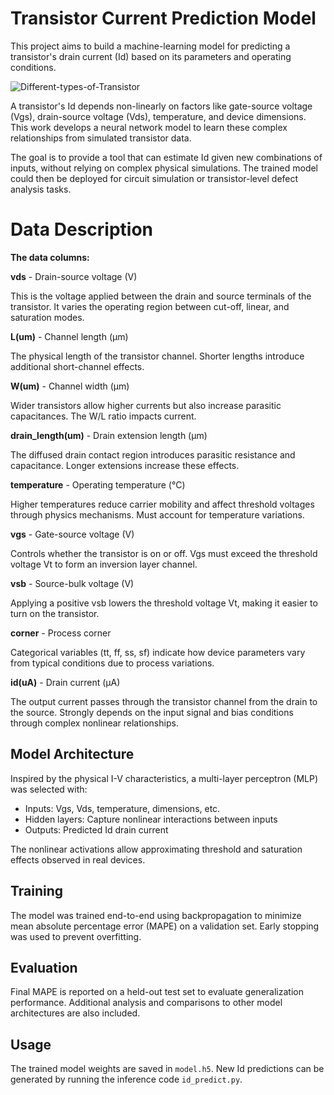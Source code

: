 # **Transistor Current Prediction Model**

This project aims to build a machine-learning model for predicting a transistor's drain current (Id) based on its parameters and operating conditions.

![Different-types-of-Transistor](https://github.com/areegtarek/Transistor-Current-Prediction-Model/assets/46351336/c2b88dc6-389b-4f33-a87f-dc32696a4d6c)

A transistor's Id depends non-linearly on factors like gate-source voltage (Vgs), drain-source voltage (Vds), temperature, and device dimensions. This work develops a neural network model to learn these complex relationships from simulated transistor data.

The goal is to provide a tool that can estimate Id given new combinations of inputs, without relying on complex physical simulations. The trained model could then be deployed for circuit simulation or transistor-level defect analysis tasks.


# **Data Description**

**The data columns:**

**vds** - Drain-source voltage (V) 

This is the voltage applied between the drain and source terminals of the transistor. It varies the operating region between cut-off, linear, and saturation modes.

**L(um)** - Channel length (μm)

The physical length of the transistor channel. Shorter lengths introduce additional short-channel effects. 

**W(um)** - Channel width (μm) 

Wider transistors allow higher currents but also increase parasitic capacitances. The W/L ratio impacts current.

**drain_length(um)** - Drain extension length (μm)

The diffused drain contact region introduces parasitic resistance and capacitance. Longer extensions increase these effects.

**temperature** - Operating temperature (°C)

Higher temperatures reduce carrier mobility and affect threshold voltages through physics mechanisms. Must account for temperature variations.

**vgs** - Gate-source voltage (V)

Controls whether the transistor is on or off. Vgs must exceed the threshold voltage Vt to form an inversion layer channel. 

**vsb** - Source-bulk voltage (V) 

Applying a positive vsb lowers the threshold voltage Vt, making it easier to turn on the transistor. 

**corner** - Process corner 

Categorical variables (tt, ff, ss, sf) indicate how device parameters vary from typical conditions due to process variations. 

**id(uA)** - Drain current (μA) 

The output current passes through the transistor channel from the drain to the source. Strongly depends on the input signal and bias conditions through complex nonlinear relationships.


## Model Architecture

Inspired by the physical I-V characteristics, a multi-layer perceptron (MLP) was selected with:

- Inputs: Vgs, Vds, temperature, dimensions, etc. 
- Hidden layers: Capture nonlinear interactions between inputs
- Outputs: Predicted Id drain current

The nonlinear activations allow approximating threshold and saturation effects observed in real devices.

## Training 

The model was trained end-to-end using backpropagation to minimize mean absolute percentage error (MAPE) on a validation set. Early stopping was used to prevent overfitting.

## Evaluation

Final MAPE is reported on a held-out test set to evaluate generalization performance. Additional analysis and comparisons to other model architectures are also included.

## Usage

The trained model weights are saved in `model.h5`. New Id predictions can be generated by running the inference code `id_predict.py`.

